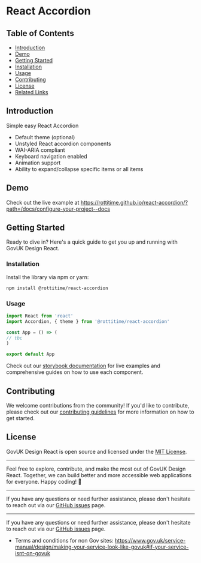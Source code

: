 # React Accordion

## Table of Contents

- [Introduction](#introduction)
- [Demo](#demo)
- [Getting Started](#getting-started)
- [Installation](#installation)
- [Usage](#usage)
- [Contributing](#contributing)
- [License](#license)
- [Related Links](#related-links)

## Introduction

Simple easy React Accordion

- Default theme (optional)
- Unstyled React accordion components
- WAI-ARIA compliant
- Keyboard navigation enabled
- Animation support
- Ability to expand/collapse specific items or all items

## Demo

Check out the live example at https://rottitime.github.io/react-accordion/?path=/docs/configure-your-project--docs


## Getting Started

Ready to dive in? Here's a quick guide to get you up and running with GovUK Design React.

### Installation

Install the library via npm or yarn:

```bash
npm install @rottitime/react-accordion
```

### Usage



```jsx
import React from 'react'
import Accordion, { theme } from '@rottitime/react-accordion'

const App = () => (
// tbc
)

export default App
```

Check out our [storybook documentation](https://rottitime.github.io/react-accordion/?path=/story/details--primary) for live examples and comprehensive guides on how to use each component.

## Contributing

We welcome contributions from the community! If you'd like to contribute, please check out our [contributing guidelines](https://github.com/rottitime/react-accordion/blob/main/CONTRIBUTING.md) for more information on how to get started.

## License

GovUK Design React is open source and licensed under the [MIT License](https://github.com/rottitime/react-accordion/blob/main/LICENSE).

---

Feel free to explore, contribute, and make the most out of GovUK Design React. Together, we can build better and more accessible web applications for everyone. Happy coding! 🎉

---

If you have any questions or need further assistance, please don't hesitate to reach out via our [GitHub issues](https://github.com/rottitime/react-accordion/issues) page.



---

If you have any questions or need further assistance, please don't hesitate to reach out via our [GitHub issues](https://github.com/rottitime/react-accordion/issues) page.

- Terms and conditions for non Gov sites: https://www.gov.uk/service-manual/design/making-your-service-look-like-govuk#if-your-service-isnt-on-govuk
